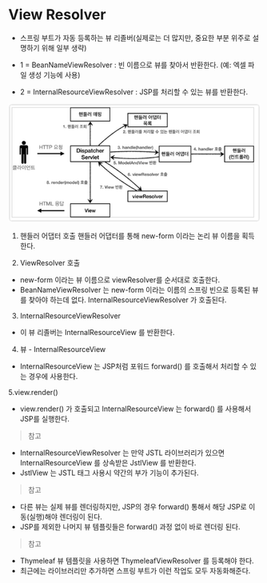 # View Resolver

- 스프링 부트가 자동 등록하는 뷰 리졸버(실제로는 더 많지만, 중요한 부분 위주로 설명하기 위해 일부 생략)

- 1 = BeanNameViewResolver : 빈 이름으로 뷰를 찾아서 반환한다. (예: 엑셀 파일 생성 기능에 사용)
- 2 = InternalResourceViewResolver : JSP를 처리할 수 있는 뷰를 반환한다.

![img.png](imgs/view_resolver.png)

1. 핸들러 어댑터 호출 핸들러 어댑터를 통해 new-form 이라는 논리 뷰 이름을 획득한다.

2. ViewResolver 호출

- new-form 이라는 뷰 이름으로 viewResolver를 순서대로 호출한다.
- BeanNameViewResolver 는 new-form 이라는 이름의 스프링 빈으로 등록된 뷰를 찾아야 하는데 없다. InternalResourceViewResolver 가 호출된다.

3. InternalResourceViewResolver

- 이 뷰 리졸버는 InternalResourceView 를 반환한다.

4. 뷰 - InternalResourceView

- InternalResourceView 는 JSP처럼 포워드 forward() 를 호출해서 처리할 수 있는 경우에 사용한다.

5.view.render()

- view.render() 가 호출되고 InternalResourceView 는 forward() 를 사용해서 JSP를 실행한다.

> 참고

- InternalResourceViewResolver 는 만약 JSTL 라이브러리가 있으면 InternalResourceView 를 상속받은 JstlView 를 반환한다.
- JstlView 는 JSTL 태그 사용시 약간의 부가 기능이 추가된다.

> 참고

- 다른 뷰는 실제 뷰를 렌더링하지만, JSP의 경우 forward() 통해서 해당 JSP로 이동(실행)해야 렌더링이 된다.
- JSP를 제외한 나머지 뷰 템플릿들은 forward() 과정 없이 바로 렌더링 된다.

> 참고

- Thymeleaf 뷰 템플릿을 사용하면 ThymeleafViewResolver 를 등록해야 한다.
- 최근에는 라이브러리만 추가하면 스프링 부트가 이런 작업도 모두 자동화해준다.
